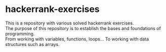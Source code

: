 # hackerrank-exercises

This is a repository with various solved hackerrank exercises.  
The purpose of this repository is to establish the bases and foundations of programming.  
From working with variables, functions, loops... To working with data structures such as arrays.
